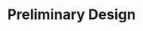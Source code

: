 ---
permalink: /DBF-guides/how-to/preliminarydesign/
title: "Preliminary Design"
layout: single
sidebar:
    nav: "DBF-Guides"
---